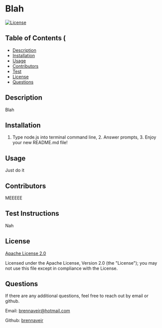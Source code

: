 
# Blah

[![License](https://img.shields.io/badge/License-Apache_2.0-blue.svg)](https://opensource.org/licenses/Apache-2.0)

## Table of Contents (

- [Description](#decription)
- [Installation](#installation)
- [Usage](#usage)
- [Contributors](#contributors)
- [Test](#test-instructions)
- [License](#License)
- [Questions](#questions)


## Description
Blah

## Installation
1. Type node.js into terminal command line, 2. Answer prompts, 3. Enjoy your new README.md file!

## Usage
Just do it

## Contributors
MEEEEE

## Test Instructions
Nah

## License
[Apache License 2.0](http://www.apache.org/licenses/LICENSE-2.0)

Licensed under the Apache License, Version 2.0 (the "License");
you may not use this file except in compliance with the License.

## Questions 
If there are any additional questions, feel free to reach out by email or github.

Email: [brennaveir@hotmail.com](mailto:brennaveir@hotmail.com)

Github: [brennaveir](https://github.com/brennaveir)

